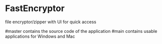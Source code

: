 # FastEncryptor
file encryptor/zipper with UI for quick access

#master contains the source code of the application
#main contains usable applications for Windows and Mac
